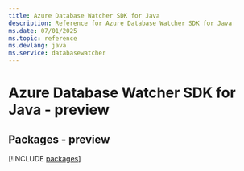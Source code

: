 ```yaml
---
title: Azure Database Watcher SDK for Java
description: Reference for Azure Database Watcher SDK for Java
ms.date: 07/01/2025
ms.topic: reference
ms.devlang: java
ms.service: databasewatcher
---
```

# Azure Database Watcher SDK for Java - preview
## Packages - preview
[!INCLUDE [packages](database-watcher-index.md)]